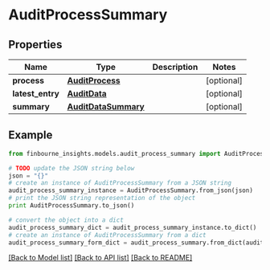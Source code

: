 # AuditProcessSummary


## Properties
Name | Type | Description | Notes
------------ | ------------- | ------------- | -------------
**process** | [**AuditProcess**](AuditProcess.md) |  | [optional] 
**latest_entry** | [**AuditData**](AuditData.md) |  | [optional] 
**summary** | [**AuditDataSummary**](AuditDataSummary.md) |  | [optional] 

## Example

```python
from finbourne_insights.models.audit_process_summary import AuditProcessSummary

# TODO update the JSON string below
json = "{}"
# create an instance of AuditProcessSummary from a JSON string
audit_process_summary_instance = AuditProcessSummary.from_json(json)
# print the JSON string representation of the object
print AuditProcessSummary.to_json()

# convert the object into a dict
audit_process_summary_dict = audit_process_summary_instance.to_dict()
# create an instance of AuditProcessSummary from a dict
audit_process_summary_form_dict = audit_process_summary.from_dict(audit_process_summary_dict)
```
[[Back to Model list]](../README.md#documentation-for-models) [[Back to API list]](../README.md#documentation-for-api-endpoints) [[Back to README]](../README.md)


